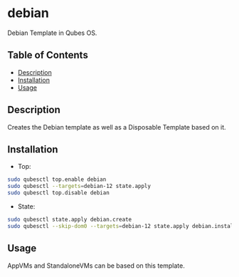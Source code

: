 # debian

Debian Template in Qubes OS.

## Table of Contents

* [Description](#description)
* [Installation](#installation)
* [Usage](#usage)

## Description

Creates the Debian template as well as a Disposable Template based on it.

## Installation

- Top:
```sh
sudo qubesctl top.enable debian
sudo qubesctl --targets=debian-12 state.apply
sudo qubesctl top.disable debian
```

- State:
<!-- pkg:begin:post-install -->
```sh
sudo qubesctl state.apply debian.create
sudo qubesctl --skip-dom0 --targets=debian-12 state.apply debian.install
```
<!-- pkg:end:post-install -->

## Usage

AppVMs and StandaloneVMs can be based on this template.
